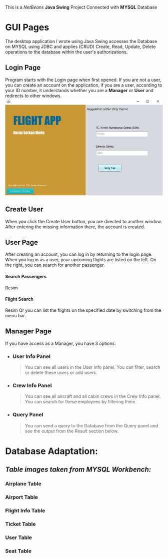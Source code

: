 This is a *NetBeans* **Java Swing** Project Connected with **MYSQL** Database


# GUI Pages

 The desktop application I wrote using Java Swing accesses the Database on MYSQL using JDBC and applies (CRUD) Create, Read, Update, Delete operations to the database within the user's authorizations.


## Login Page

Program starts with the Login page when first opened. If you are not a user, you can create an account on the application, if you are a user, according to your ID number, it understands whether you are a **Manager** or **User** and redirects to other windows.
![Alt text](Page/loginPage.PNG?raw=true "Title")

##  Create User 

When you click the Create User button, you are directed to another window. After entering the missing information there, the account is created.


## User Page

After creating an account, you can log in by returning to the login page. When you log in as a user, your upcoming flights are listed on the left. On the right, you can search for another passenger.

#### Search Passengers
Resim
#### Flight Search
Resim
Or you can list the flights on the specified date by switching from the menu bar.


## Manager Page

If you have access as a Manager, you have 3 options. 
- ### User Info Panel
	>You can see all users in the User Info panel. You can filter, search or delete these users or add users.
- ### Crew Info Panel
	>You can see all aircraft and all cabin crews in the Crew Info panel. You can search for these employees by filtering them.
- ### Query Panel
	>You can send a query to the Database from the Query panel and see the output from the Result section below.
	
# Database Adaptation:

## *Table images taken from MYSQL Workbench:*

### Airplane Table

### Airport Table

### Flight Info Table

### Ticket Table

### User Table

### Seat Table



